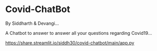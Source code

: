 # Covid-ChatBot
By Siddharth & Devangi...

A Chatbot to answer to answer all your questions regarding Covid19...

https://share.streamlit.io/siddh30/covid-chatbot/main/app.py
